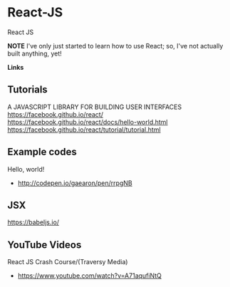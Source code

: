 # React-JS
React JS

**NOTE** I've only just started to learn how to use React; so, I've not actually built anything, yet!

**Links**

## Tutorials  

A JAVASCRIPT LIBRARY FOR BUILDING USER INTERFACES  
https://facebook.github.io/react/  
https://facebook.github.io/react/docs/hello-world.html  
https://facebook.github.io/react/tutorial/tutorial.html  

## Example codes

Hello, world!  
- http://codepen.io/gaearon/pen/rrpgNB  

## JSX

https://babeljs.io/

## YouTube Videos
 
React JS Crash Course/(Traversy Media)  
- https://www.youtube.com/watch?v=A71aqufiNtQ  





